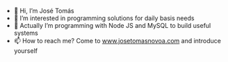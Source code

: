 - 👋 Hi, I’m José Tomás
- 👀 I’m interested in programming solutions for daily basis needs
- 🌱 Actually I’m programming with Node JS and MySQL to build useful systems
- 📫 How to reach me? Come to www.josetomasnovoa.com and introduce yourself

